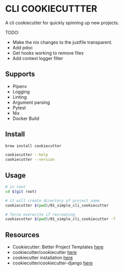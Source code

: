 # CLI COOKIECUTTTER

A cli cookiecutter for quickly spinning up new projects.

TODO:

- Make the nix changes to the justfile transparent.  
- Add pdoc
- Get hooks working to remove files
- Add context logger filter

## Supports

- Pipenv
- Logging
- Linting
- Argument parsing
- Pytest
- Nix
- Docker Build

## Install

```sh
brew install cookiecutter

cookiecutter --help
cookiecutter --version
```

## Usage

```sh
# in root
cd $(git root)

# it will create directory of project name
cookiecutter $(pwd)/01_simple_cli_cookiecutter

# force overwrite if recreating
cookiecutter $(pwd)/01_simple_cli_cookiecutter -f
```

## Resources

- Cookiecutter: Better Project Templates [here](https://cookiecutter.readthedocs.io/en/stable/)
- cookiecutter/cookiecutter [here](https://github.com/cookiecutter/cookiecutter)
- cookiecutter installation [here](https://cookiecutter.readthedocs.io/en/stable/installation.html)
- cookiecutter/cookiecutter-django [here](https://github.com/cookiecutter/cookiecutter-django/tree/master)
